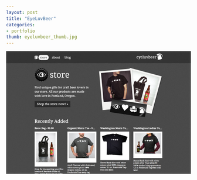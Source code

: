 ```yaml
---
layout: post
title: "EyeLuvBeer"
categories:
- portfolio
thumb: eyeluvbeer_thumb.jpg
---
```


<img src="/assets/images/portfolio/eyeluvbeer_main.jpg" alt="EyeLuvBeer">